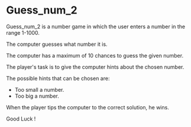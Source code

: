 # Guess_num_2

Guess_num_2 is a number game in which the user enters a number in the range 1-1000.

The computer guesses what number it is. 

The computer has a maximum of 10 chances to guess the given number. 

The player's task is to give the computer hints about the chosen number. 

The possible hints that can be chosen are:

- Too small a number.
- Too big a number.

When the player tips the computer to the correct solution, he wins. 

Good Luck ! 

